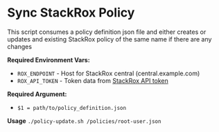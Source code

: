 # Sync StackRox Policy

This script consumes a policy definition json file and either creates or updates and existing StackRox policy of the same name if there are any changes

**Required Environment Vars:**
* `ROX_ENDPOINT` - Host for StackRox central (central.example.com)
* `ROX_API_TOKEN` - Token data from [StackRox API token](https://help.stackrox.com/docs/use-the-api/#generate-an-access-token)

**Required Argument:**
* `$1 = path/to/policy_definition.json`

**Usage**
`./policy-update.sh /policies/root-user.json`

